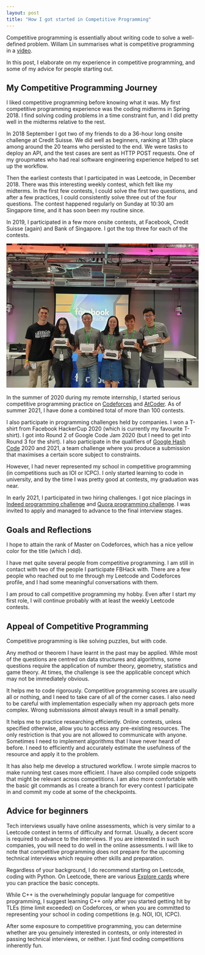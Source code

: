 ```yaml
---
layout: post
title: "How I got started in Competitive Programming"
---
```


Competitive programming is essentially about writing code to solve a well-defined problem. Willam Lin summarises what is competitive programming in a [video](https://www.youtube.com/watch?v=ueNT-w7Oluw).

In this post, I elaborate on my experience in competitive programming, and some of my advice for people starting out.



## My Competitive Programming Journey

I liked competitive programming before knowing what it was. My first competitive programming experience was the coding midterms in Spring 2018. I find solving coding problems in a time constraint fun, and I did pretty well in the midterms relative to the rest.

In 2018 September I got two of my friends to do a 36-hour long onsite challenge at Credit Suisse. We did well as beginners, ranking at 13th place among around the 20 teams who persisted to the end. We were tasks to deploy an API, and the test cases are sent as HTTP POST requests. One of my groupmates who had real software engineering experience helped to set up the workflow.

Then the earliest contests that I participated in was Leetcode, in December 2018. There was this interesting weekly contest, which felt like my midterms. In the first few contests, I could solve the first two questions, and after a few practices, I could consistently solve three out of the four questions. The contest happened regularly on Sunday at 10:30 am Singapore time, and it has soon been my routine since.

In 2019, I participated in a few more onsite contests, at Facebook, Credit Suisse (again) and Bank of Singapore. I got the top three for each of the contests.

![fb-hack-2019](/assets/fb-hack-2019.jpg)

In the summer of 2020 during my remote internship, I started serious competitive programming practice on [Codeforces](https://codeforces.com/profile/huikang) and [AtCoder](https://atcoder.jp/users/huikang). As of summer 2021, I have done a combined total of more than 100 contests.

I also participate in programming challenges held by companies. I won a T-shirt from Facebook HackerCup 2020 (which is currently my favourite T-shirt). I got into Round 2 of Google Code Jam 2020 (but I need to get into Round 3 for the shirt). I also participate in the qualifiers of [Google Hash Code](https://codingcompetitions.withgoogle.com/hashcode/) 2020 and 2021, a team challenge where you produce a submission that maximises a certain score subject to constraints.

However, I had never represented my school in competitive programming (in competitions such as IOI or ICPC). I only started learning to code in university, and by the time I was pretty good at contests, my graduation was near.

In early 2021, I participated in two hiring challenges. I got nice placings in [Indeed programming challenge](https://www.hackerrank.com/spring-2021-indeed-programming-challenge) and [Quora programming challenge](https://challenge.quora.com/Division-2-End-Final-Results). I was invited to apply and managed to advance to the final interview stages.



## Goals and Reflections

I hope to attain the rank of Master on Codeforces, which has a nice yellow color for the title (which I did).

I have met quite several people from competitive programming. I am still in contact with two of the people I participate FBHack with. There are a few people who reached out to me through my Leetcode and Codeforces profile, and I had some meaningful conversations with them.

I am proud to call competitive programming my hobby. Even after I start my first role, I will continue probably with at least the weekly Leetcode contests.



## Appeal of Competitive Programming

Competitive programming is like solving puzzles, but with code.

Any method or theorem I have learnt in the past may be applied. While most of the questions are centred on data structures and algorithms, some questions require the application of number theory, geometry, statistics and game theory. At times, the challenge is see the applicable concept which may not be immediately obvious.

It helps me to code rigorously. Competitive programming scores are usually all or nothing, and I need to take care of all of the corner cases. I also need to be careful with implementation especially when my approach gets more complex. Wrong submissions almost always result in a small penalty.

It helps me to practice researching efficiently. Online contests, unless specified otherwise, allow you to access any pre-existing resources. The only restriction is that you are not allowed to communicate with anyone. Sometimes I need to implement algorithms that I have never heard of before. I need to efficiently and accurately estimate the usefulness of the resource and apply it to the problem.

It has also help me develop a structured workflow. I wrote simple macros to make running test cases more efficient. I have also compiled code snippets that might be relevant across competitions. I am also more comfortable with the basic git commands as I create a branch for every contest I participate in and commit my code at some of the checkpoints.



## Advice for beginners

Tech interviews usually have online assessments, which is very similar to a Leetcode contest in terms of difficulty and format. Usually, a decent score is required to advance to the interviews. If you are interested in such companies, you will need to do well in the online assessments. I will like to note that competitive programming does not prepare for the upcoming technical interviews which require other skills and preparation.

Regardless of your background, I do recommend starting on Leetcode, coding with Python. On Leetcode, there are various [Explore cards](https://leetcode.com/explore/) where you can practice the basic concepts.

While C++ is the overwhelmingly popular language for competitive programming, I suggest learning C++ only after you started getting hit by TLEs (time limit exceeded) on Codeforces, or when you are committed to representing your school in coding competitions (e.g. NOI, IOI, ICPC).

After some exposure to competitive programming, you can determine whether are you genuinely interested in contests, or only interested in passing technical interviews, or neither. I just find coding competitions inherently fun.
